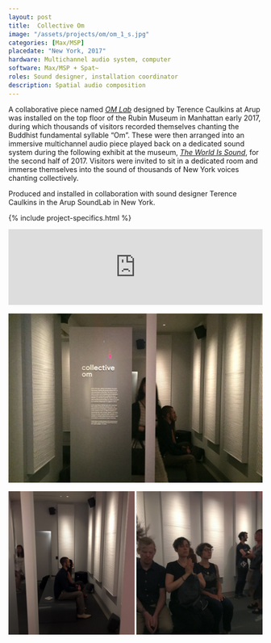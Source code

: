 ```yaml
---
layout: post
title:  Collective Om
image: "/assets/projects/om/om_1_s.jpg"
categories: [Max/MSP]
placedate: "New York, 2017"
hardware: Multichannel audio system, computer
software: Max/MSP + Spat~
roles: Sound designer, installation coordinator
description: Spatial audio composition
---
```


<div class="project-narrative">
<p>A collaborative piece named <a href="https://rubinmuseum.org/events/exhibitions/om-lab"><span style="font-style: italic;">OM Lab</span></a> designed by Terence Caulkins at Arup was installed on the top floor of the Rubin Museum in Manhattan early 2017, during which thousands of visitors recorded themselves chanting the Buddhist fundamental syllable “Om”. These were then arranged into an immersive multichannel audio piece played back on a dedicated sound system during the following exhibit at the museum, <a href="https://rubinmuseum.org/events/exhibitions/the-world-is-sound"><span style="font-style: italic;">The World Is Sound</span></a>, for the second half of 2017. Visitors were invited to sit in a dedicated room and immerse themselves into the sound of thousands of New York voices chanting collectively.</p>

<p>Produced and installed in collaboration with sound designer Terence Caulkins in the Arup SoundLab in New York.</p>
</div>

{% include project-specifics.html %}

<div class="project-media">
<iframe width="100%" scrolling="no" frameborder="no" allow="autoplay" src="https://w.soundcloud.com/player/?url=https%3A//api.soundcloud.com/tracks/852547093&color=%23ff5500&auto_play=false&hide_related=false&show_comments=true&show_user=true&show_reposts=false&show_teaser=true&visual=true"></iframe>

<p><img src="/assets/projects/om/om_1.jpg"></p>
<p><img src="/assets/projects/om/om_2_3.jpg"></p>
</div>